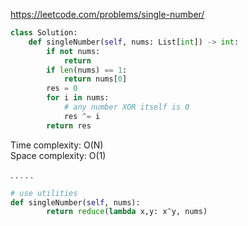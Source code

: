 <https://leetcode.com/problems/single-number/>
```python
class Solution:
    def singleNumber(self, nums: List[int]) -> int:
        if not nums:
            return 
        if len(nums) == 1:
            return nums[0]
        res = 0
        for i in nums:
            # any number XOR itself is 0
            res ^= i
        return res
```
Time complexity: O(N)  
Space complexity: O(1)

 . . . . . 
 
```python
# use utilities
def singleNumber(self, nums):
        return reduce(lambda x,y: x^y, nums)
```
